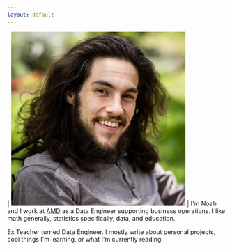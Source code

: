 ```yaml
---
layout: default
---
```



| ![alt text](me.jpg) | I'm Noah and I work at [AMD](https://www.amd.com/) as a Data Engineer supporting business operations. I like math generally, statistics specifically, data, and education.


Ex Teacher turned Data Engineer. I mostly write about personal projects, cool things I'm learning, or what I'm currently reading.


